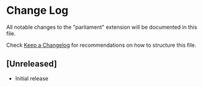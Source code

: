 # Change Log

All notable changes to the "parliament" extension will be documented in this file.

Check [Keep a Changelog](http://keepachangelog.com/) for recommendations on how to structure this file.

## [Unreleased]

- Initial release
